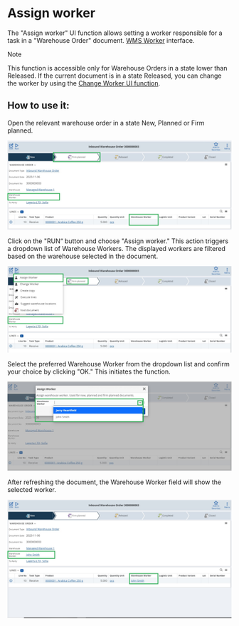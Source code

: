 # Assign worker
The "Assign worker" UI function allows setting a worker responsible for a task in a "Warehouse Order" document. 
[WMS Worker](setup-warehouse/warehouse-workers.md) interface.

> [!NOTE]
> This function is accessible only for Warehouse Orders in a state lower than Released.
> If the current document is in a state Released, you can change the worker by using the [Change Worker UI function](change-worker.md).

## How to use it:

Open the relevant warehouse order in a state New, Planned or Firm planned.

![Picture](pictures/Assign_worker_1.png)

Click on the "RUN“ button and choose "Assign worker." This action triggers a dropdown list of Warehouse Workers. 
The displayed workers are filtered based on the warehouse selected in the document.

![Picture](pictures/Assign_worker_2.png)

Select the preferred Warehouse Worker from the dropdown list and confirm your choice by clicking "OK." This initiates the function.

![Picture](pictures/Assign_worker_3.png)

After refreshing the document, the Warehouse Worker field will show the selected worker.

![Picture](pictures/Assign_worker_4.png)
